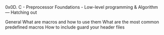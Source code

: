 0x0D. C - Preprocessor
Foundations - Low-level programming & Algorithm ― Hatching out

General
What are macros and how to use them
What are the most common predefined macros
How to include guard your header files
